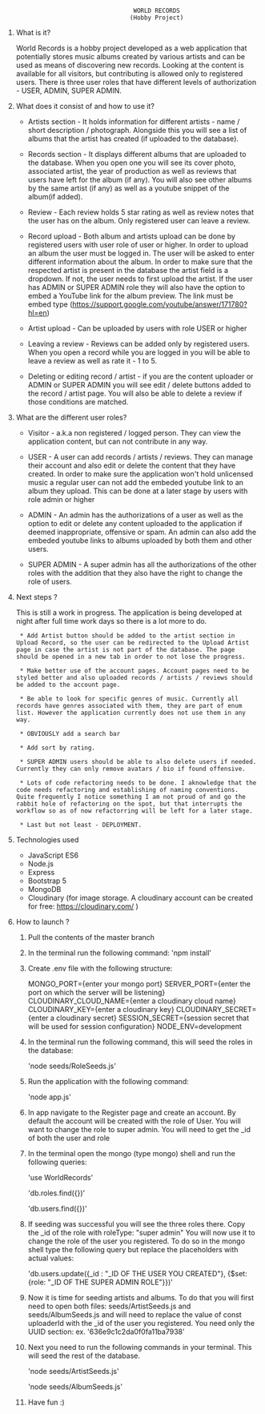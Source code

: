 										WORLD RECORDS 
									   (Hobby Project)

1. What is it?

	World Records is a hobby project developed as a web application that potentially stores music albums created by various artists and can be used as means of discovering new records. Looking at the content is available for all visitors, but contributing is allowed only to registered users. There is three user roles that have different levels of authorization - USER, ADMIN, SUPER ADMIN.

2. What does it consist of and how to use it?

	* Artists section - It holds information for different artists - name / short description / photograph. Alongside this you will see a list of albums that the artist has created (if uploaded to the database).

	* Records section - It displays different albums that are uploaded to the database. When you open one you will see its cover photo, associated artist, the year of production as well as reviews that users have left for the album (if any). You will also see other albums by the same artist (if any) as well as a youtube snippet of the album(if added).

	* Review - Each review holds 5 star rating as well as review notes that the user has on the album. Only registered user can leave a review.

	* Record upload - Both album and artists upload can be done by registered users with user role of user or higher. In order to upload an album the user must be logged in. The user will be asked to enter different information about the album. In order to make sure that the respected artist is present in the database the artist field is a dropdown. If not, the user needs to first upload the artist. If the user has ADMIN or SUPER ADMIN role they will also have the option to embed a YouTube link for the album preview. The link must be embed type (https://support.google.com/youtube/answer/171780?hl=en)

	* Artist upload - Can be uploaded by users with role USER or higher

	* Leaving a review - Reviews can be added only by registered users. When you open a record while you are logged in you will be able to leave a review as well as rate it - 1 to 5.

	* Deleting or editing record / artist - if you are the content uploader or ADMIN or SUPER ADMIN you will see edit / delete buttons added to the record / artist page. You will also be able to delete a review if those conditions are matched.

3. What are the different user roles?

	* Visitor - a.k.a non registered / logged person. They can view the application content, but can not contribute in any way.

	* USER - A user can add records / artists / reviews. They can manage their account and also edit or delete the content that they have created. In order to make sure the application won't hold unlicensed music a regular user can not add the embeded youtube link to an album they upload. This can be done at a later stage by users with role admin or higher

	* ADMIN - An admin has the authorizations of a user as well as the option to edit or delete any content uploaded to the application if deemed inappropriate, offensive or spam. An admin can also add the embeded youtube links to albums uploaded by both them and other users.

	* SUPER ADMIN - A super admin has all the authorizations of the other roles with the addition that they also have the right to change the role of users. 


4. Next steps ?
	
	This is still a work in progress. The application is being developed at night after full time work days so there is a lot more to do. 

		* Add Artist button should be added to the artist section in Upload Record, so the user can be redirected to the Upload Artist page in case the artist is not part of the database. The page should be opened in a new tab in order to not lose the progress.

		* Make better use of the account pages. Account pages need to be styled better and also uploaded records / artists / reviews should be added to the account page.

		* Be able to look for specific genres of music. Currently all records have genres associated with them, they are part of enum list. However the application currently does not use them in any way. 

		* OBVIOUSLY add a search bar

		* Add sort by rating.

		* SUPER ADMIN users should be able to also delete users if needed. Currently they can only remove avatars / bio if found offensive.

		* Lots of code refactoring needs to be done. I aknowledge that the code needs refactoring and establishing of naming conventions. Quite frequently I notice something I am not proud of and go the rabbit hole of refactoring on the spot, but that interrupts the workflow so as of now refactorring will be left for a later stage.

		* Last but not least - DEPLOYMENT. 

5. Technologies used
	
	* JavaScript ES6
	* Node.js
	* Express
	* Bootstrap 5
	* MongoDB
	* Cloudinary (for image storage. A cloudinary account can be created for free: https://cloudinary.com/ )


6. How to launch ?

	1. Pull the contents of the master branch

	2. In the terminal run the following command: 'npm install'

	3. Create .env file with the following structure:
		
		MONGO_PORT={enter your mongo port}
		SERVER_PORT={enter the port on which the server will be listening}
		CLOUDINARY_CLOUD_NAME={enter a cloudinary cloud name}
		CLOUDINARY_KEY={enter a cloudinary key}
		CLOUDINARY_SECRET={enter a cloudinary secret}
		SESSION_SECRET={session secret that will be used for session configuration}
		NODE_ENV=development

	3. In the terminal run the following command, this will seed the roles in the database:

		 'node seeds/RoleSeeds.js'

	4. Run the application with the following command:

		 'node app.js'

	5. In app navigate to the Register page and create an account. By default the account will be created with the role of User. You will want to change the role to super admin. You will need to get the _id of both the user and role

	6. In the terminal open the mongo (type mongo) shell and run the following queries:

		 'use WorldRecords'
		 
		 'db.roles.find({})'
		 
		 'db.users.find({})'

	7. If seeding was successful you will see the three roles there. Copy the _id of the role with roleType: "super admin" You will now use it to change the role of the user you registered. To do so in the mongo shell type the following query but replace the placeholders with actual values:

		 'db.users.update({_id : "_ID OF THE USER YOU CREATED"}, {$set: {role: "_ID OF THE SUPER ADMIN ROLE"}})'

	8. Now it is time for seeding artists and albums. To do that you will first need to open both files: seeds/ArtistSeeds.js and seeds/AlbumSeeds.js and will need to replace the value of const uploaderId with the _id of the user you registered. You need only the UUID section: ex. '636e9c1c2da0f0fa11ba7938'

	9. Next you need to run the following commands in your terminal. This will seed the rest of the database.
	
		 'node seeds/ArtistSeeds.js'
		 
		 'node seeds/AlbumSeeds.js'

	10. Have fun :) 
